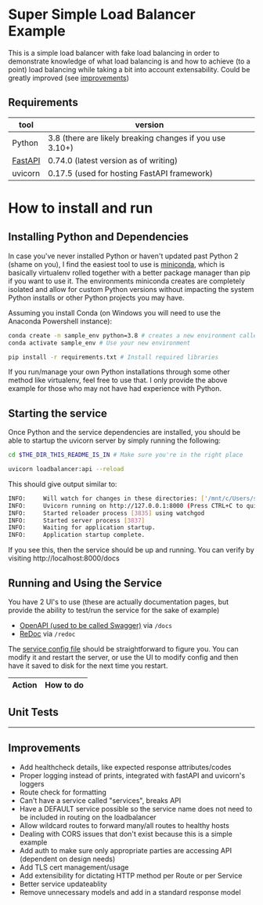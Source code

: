 # Super Simple Load Balancer Example
This is a simple load balancer with fake load balancing in order to demonstrate knowledge of what load balancing is and how to achieve (to a point) load balancing while taking a bit into account extensability. 
Could be greatly improved (see [improvements](#improvements))

## Requirements
| tool | version | 
| --- | --- |
| Python | 3.8 (there are likely breaking changes if you use 3.10+) |
| [FastAPI](https://fastapi.tiangolo.com) | 0.74.0 (latest version as of writing) |
| uvicorn | 0.17.5 (used for hosting FastAPI framework) |

# How to install and run
## Installing Python and Dependencies
In case you've never installed Python or haven't updated past Python 2 (shame on you), I find the easiest tool to use is [miniconda](https://docs.conda.io/en/latest/miniconda.html), which is basically virtualenv rolled together with a better package manager than pip if you want to use it. The environments miniconda creates are completely isolated and allow for custom Python versions without impacting the system Python installs or other Python projects you may have. 

Assuming you install Conda (on Windows you will need to use the Anaconda Powershell instance):
```bash
conda create -n sample_env python=3.8 # creates a new environment called 'sample_env' and uses Python 3.8
conda activate sample_env # Use your new environment

pip install -r requirements.txt # Install required libraries
```

If you run/manage your own Python installations through some other method like virtualenv, feel free to use that. I only provide the above example for those who may not have had experience with Python.


## Starting the service
Once Python and the service dependencies are installed, you should be able to startup the uvicorn server by simply running the following:

```bash
cd $THE_DIR_THIS_README_IS_IN # Make sure you're in the right place

uvicorn loadbalancer:api --reload
```

This should give output similar to:
```bash
INFO:     Will watch for changes in these directories: ['/mnt/c/Users/setzr/Documents/coding/SimpleLB']
INFO:     Uvicorn running on http://127.0.0.1:8000 (Press CTRL+C to quit)
INFO:     Started reloader process [3835] using watchgod
INFO:     Started server process [3837]
INFO:     Waiting for application startup.
INFO:     Application startup complete.
```
If you see this, then the service should be up and running. You can verify by visiting http://localhost:8000/docs

## Running and Using the Service
You have 2 UI's to use (these are actually documentation pages, but provide the ability to test/run the service for the sake of example)
* [OpenAPI (used to be called Swagger)](http://localhost:8000/docs) via `/docs`
* [ReDoc](http://localhost:8000/redoc) via `/redoc`

The [service config file](config.json) should be straightforward to figure you. You can modify it and restart the server, or use the UI to modify config and then have it saved to disk for the next time you restart.

| Action | How to do |
| --- | --- |


## Unit Tests

---
## Improvements
* Add healthcheck details, like expected response attributes/codes
* Proper logging instead of prints, integrated with fastAPI and uvicorn's loggers
* Route check for formatting
* Can't have a service called "services", breaks API
* Have a DEFAULT service possible so the service name does not need to be included in routing on the loadbalancer
* Allow wildcard routes to forward many/all routes to healthy hosts
* Dealing with CORS issues that don't exist because this is a simple example
* Add auth to make sure only appropriate parties are accessing API (dependent on design needs)
* Add TLS cert management/usage
* Add extensibility for dictating HTTP method per Route or per Service
* Better service updateablity
* Remove unnecessary models and add in a standard response model